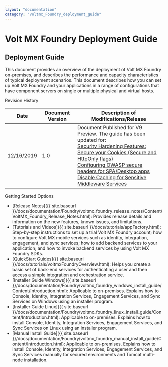 ```yaml
---
layout: "documentation"
category: "voltmx_Foundry_deployment_guide"
---
```

                     

# Volt MX Foundry Deployment Guide

## Deployment Guide

This document provides an overview of the deployment of Volt MX Foundry on-premises, and describes the performance and capacity characteristics of typical deployment scenarios. This document describes how you can set up Volt MX Foundry and your applications in a range of configurations that have component servers on single or multiple physical and virtual hosts.

Revision History

  
| **Date** | **Document Version** | **Description of Modifications/Release** |
| --- | --- | --- |
| 12/16/2019 | 1.0 | Document Published for V9 Preview. The guide has been updated for: <br>[Security Hardening Features:](Hardening_Guide.html) <br>[Secure your Cookies (Secure and HttpOnly flags)](Hardening_Guide.html#secure-your-cookies-secure-and-httponly-flags) <br>[Configuring OWASP secure headers for SPA/Desktop apps](Hardening_Guide.html#configuring-owasp-secure-headers-for-spa-desktop-apps) <br>[Disable Caching for Sensitive Middleware Services](Hardening_Guide.html#disable-caching-for-sensitive-middleware-services) |

Getting Started Options

*   [Release Notes]({{ site.baseurl }}/docs/documentation/Foundry/voltmx_foundry_release_notes/Content/VoltMX_Foundry_Release_Notes.html): Provides release details and information on the new features, known issues, and limitations.
*   [Tutorials and Videos]({{ site.baseurl }}/docs/tutorials/appFactory.html): Step-by-step instructions to set up a trial Volt MX Foundry account; how to configure Volt MX mobile services such as identity, integration, engagement, and sync services; how to add backend services to your application; and how to invoke backend services by using Volt MX Foundry SDKs.
*   [QuickStart Guides]({{ site.baseurl }}/docs/tutorials/voltmxFoundryOverview.html): Helps you create a basic set of back-end services for authenticating a user and then access a simple integration and orchestration service.
*   [Installer Guide Windows]({{ site.baseurl }}/docs/documentation/Foundry/voltmx_foundry_windows_install_guide/Content/Introduction.html): Applicable to on-premises. Explains how to Console, Identity, Integration Services, Engagement Services, and Sync Services on Windows using an installer program.
*   [Installer Guide Linux]({{ site.baseurl }}/docs/documentation/Foundry/voltmx_foundry_linux_install_guide/Content/Introduction.html): Applicable to on-premises. Explains how to install Console, Identity, Integration Services, Engagement Services, and Sync Services on Linux using an installer program.
*   [Manual Install Guide]({{ site.baseurl }}/docs/documentation/Foundry/voltmx_foundry_manual_install_guide/Content/Introduction.html): Applicable to on-premises. Explains how to install Console, Identity, Integration Services, Engagement Services, and Sync Services manually for secured environments and Tomcat multi-node installation.
